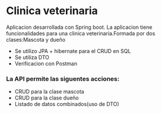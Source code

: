 <h1>Clinica veterinaria</h1>
<p>Aplicacion desarrollada con Spring boot. La aplicacion tiene funcionalidades para una clinica veterinaria.Formada por dos clases:Mascota y dueño</p>
<ul>
  <li>Se utilizo JPA + hibernate para el CRUD en SQL</li>
  <li>Se utiliza DTO</li>
  <li>Verificacion con Postman</li>
</ul>
<h3>La API permite las siguentes acciones:</h3>
<ul>
  <li>CRUD para la clase mascota</li>
  <li>CRUD para la clase dueño</li>
  <li>Listado de datos combinados(uso de DTO)</li>
</ul>
